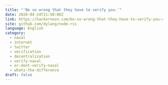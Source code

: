 ```yaml
---
title: "'Be so wrong that they have to verify you.'"
date: 2020-04-24T21:50:06Z
link: https://hackernoon.com/be-so-wrong-that-they-have-to-verify-you-co1o32ko?source=rss&utm_medium=RSS&utm_source=news.12bit.vn
site: github.com/dylang/node-rss
language: English
category:
  - naval
  - internet
  - twitter
  - verification
  - decentralization
  - verify-naval
  - or-dont-verify-naval
  - whats-the-difference
draft: false
---
```

